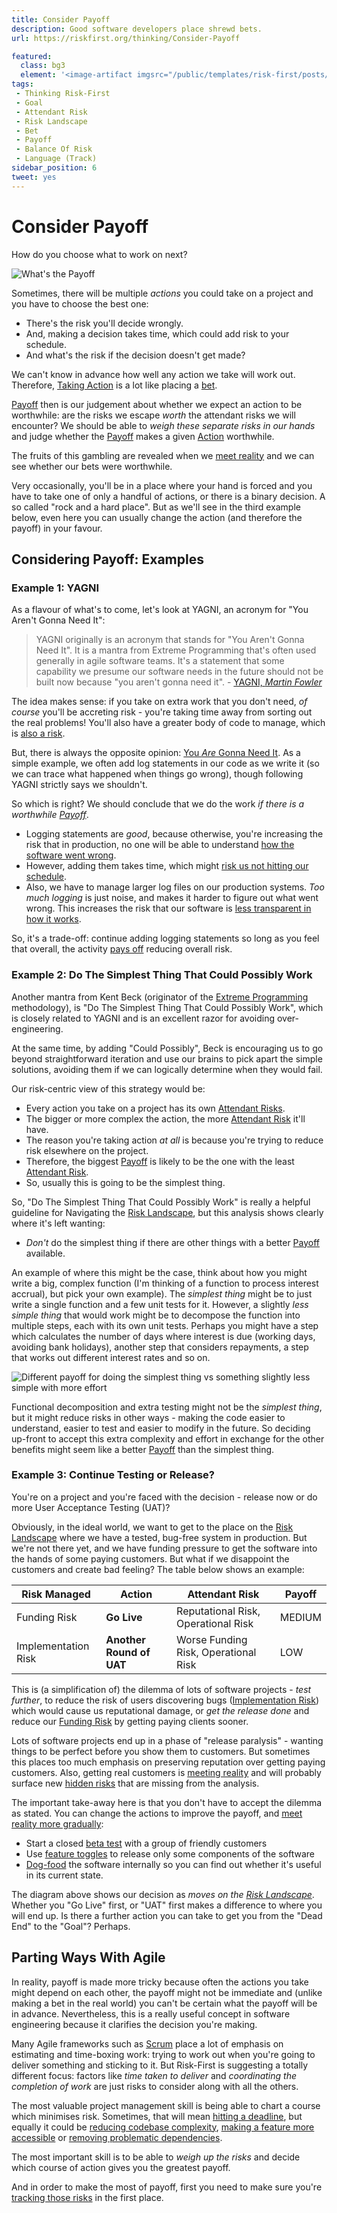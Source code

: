 ```yaml
---
title: Consider Payoff
description: Good software developers place shrewd bets.
url: https://riskfirst.org/thinking/Consider-Payoff

featured: 
  class: bg3
  element: '<image-artifact imgsrc="/public/templates/risk-first/posts/cash.svg">Payoff</image-artifact>'
tags:
 - Thinking Risk-First
 - Goal
 - Attendant Risk
 - Risk Landscape
 - Bet
 - Payoff
 - Balance Of Risk
 - Language (Track)
sidebar_position: 6
tweet: yes
---
```


# Consider Payoff

How do you choose what to work on next?

![What's the Payoff](/img/generated/principles/payoff.png)

Sometimes, there will be multiple _actions_ you could take on a project and you have to choose the best one: 

- There's the risk you'll decide wrongly.
- And, making a decision takes time, which could add risk to your schedule.
- And what's the risk if the decision doesn't get made?

We can't know in advance how well any action we take will work out.  Therefore, [Taking Action](../thinking/Glossary.md#taking-action) is a lot like placing a [bet](/bets/Start).  

[Payoff](../thinking/Glossary.md#payoff) then is our judgement about whether we expect an action to be worthwhile:  are the risks we escape _worth_ the attendant risks we will encounter?  We should be able to _weigh these separate risks in our hands_ and judge whether the [Payoff](../thinking/Glossary.md#payoff) makes a given [Action](../thinking/Glossary.md#taking-action) worthwhile.  

The fruits of this gambling are revealed when we [meet reality](../thinking/Glossary.md#meet-reality) and we can see whether our bets were worthwhile.

Very occasionally, you'll be in a place where your hand is forced and you have to take one of only a handful of actions, or there is a binary decision.  A so called "rock and a hard place".  But as we'll see in the third example below, even here you can usually change the action (and therefore the payoff) in your favour.   

## Considering Payoff: Examples

### Example 1: YAGNI 

As a flavour of what's to come, let's look at YAGNI, an acronym for "You Aren't Gonna Need It":

> YAGNI originally is an acronym that stands for "You Aren't Gonna Need It". It is a mantra from Extreme Programming that's often used generally in agile software teams. It's a statement that some capability we presume our software needs in the future should not be built now because "you aren't gonna need it".  - [YAGNI, _Martin Fowler_](https://www.martinfowler.com/bliki/Yagni.html)

The idea makes sense:  if you take on extra work that you don't need, _of course_ you'll be accreting risk - you're taking time away from sorting out the real problems!  You'll also have a greater body of code to manage, which is [also a risk](../risks/Complexity-Risk.md).

But, there is always the opposite opinion:  [You _Are_ Gonna Need It](http://wiki.c2.com/?YouAreGonnaNeedIt).  As a simple example, we often add log statements in our code as we write it (so we can trace what happened when things go wrong), though following YAGNI strictly says we shouldn't.  

So which is right?  We should conclude that we do the work _if there is a worthwhile [Payoff](../thinking/Glossary.md#payoff)_.  

 - Logging statements are _good_, because otherwise, you're increasing the risk that in production, no one will be able to understand [how the software went wrong](../risks/Dependency-Risk#invisibility-risk).
 - However, adding them takes time, which might [risk us not hitting our schedule](../risks/Scarcity-Risk.md#schedule-risk).
 - Also, we have to manage larger log files on our production systems.  _Too much logging_ is just noise, and makes it harder to figure out what went wrong.  This increases the risk that our software is [less transparent in how it works](../risks/Complexity-Risk.md).
 
So, it's a trade-off: continue adding logging statements so long as you feel that overall, the activity [pays off](../thinking/Glossary.md#payoff) reducing overall risk.

### Example 2: Do The Simplest Thing That Could Possibly Work

Another mantra from Kent Beck (originator of the [Extreme Programming](https://en.wikipedia.org/wiki/Extreme_programming) methodology), is "Do The Simplest Thing That Could Possibly Work", which is closely related to YAGNI and is an excellent razor for avoiding over-engineering.  

At the same time, by adding "Could Possibly", Beck is encouraging us to go beyond straightforward iteration and use our brains to pick apart the simple solutions, avoiding them if we can logically determine when they would fail. 

Our risk-centric view of this strategy would be:

- Every action you take on a project has its own [Attendant Risks](../thinking/Glossary.md#attendant-risk).
- The bigger or more complex the action, the more [Attendant Risk](../thinking/Glossary.md#attendant-risk) it'll have.
- The reason you're taking action _at all_ is because you're trying to reduce risk elsewhere on the project.
- Therefore, the biggest [Payoff](../thinking/Glossary.md#payoff) is likely to be the one with the least [Attendant Risk](../thinking/Glossary.md#attendant-risk).
- So, usually this is going to be the simplest thing.

So, "Do The Simplest Thing That Could Possibly Work" is really a helpful guideline for Navigating the [Risk Landscape](../risks/Risk-Landscape.md), but this analysis shows clearly where it's left wanting:

 - _Don't_ do the simplest thing if there are other things with a better [Payoff](../thinking/Glossary.md#payoff) available.

An example of where this might be the case, think about how you might write a big, complex function (I'm thinking of a function to process interest accrual), but pick your own example).  The _simplest thing_ might be to just write a single function and a few unit tests for it.  However, a slightly _less simple thing_ that would work might be to decompose the function into multiple steps, each with its own unit tests.  Perhaps you might have a step which calculates the number of days where interest is due (working days, avoiding bank holidays), another step that considers repayments, a step that works out different interest rates and so on.   

![Different payoff for doing the simplest thing vs something slightly less simple with more effort](/img/generated/introduction/risk_landscape_4_simplest.png)

Functional decomposition and extra testing might not be the _simplest thing_, but it might reduce risks in other ways - making the code easier to understand, easier to test and easier to modify in the future.  So deciding up-front to accept this extra complexity and effort in exchange for the other benefits might seem like a better [Payoff](../thinking/Glossary.md#payoff) than the simplest thing. 
 
### Example 3: Continue Testing or Release?

You're on a project and you're faced with the decision - release now or do more User Acceptance Testing (UAT)?  

Obviously, in the ideal world, we want to get to the place on the [Risk Landscape](../thinking/Glossary.md#risk-landscape) where we have a tested, bug-free system in production.  But we're not there yet, and we have funding pressure to get the software into the hands of some paying customers.  But what if we disappoint the customers and create bad feeling?   The table below shows an example: 

|Risk Managed          |Action                       |Attendant Risk                           |Payoff             | 
|----------------------|-----------------------------|-----------------------------------------|-------------------|
|Funding Risk          |**Go Live**                  |Reputational Risk, Operational Risk      |MEDIUM             |
|Implementation Risk   |**Another Round of UAT**     |Worse Funding Risk, Operational Risk     |LOW                |

This is (a simplification of) the dilemma of lots of software projects - _test further_, to reduce the risk of users discovering bugs ([Implementation Risk](../risks/Feature-Risk.md#implementation-risk)) which would cause us reputational damage, or _get the release done_ and reduce our [Funding Risk](../risks/Scarcity-Risk.md#funding-risk) by getting paying clients sooner. 

Lots of software projects end up in a phase of "release paralysis" - wanting things to be perfect before you show them to customers.  But sometimes this places too much emphasis on preserving reputation over getting paying customers.  Also, getting real customers is [meeting reality](Glossary.md#meet-reality) and will probably surface new [hidden risks](Glossary.md#hidden-risk) that are missing from the analysis.  

The important take-away here is that you don't have to accept the dilemma as stated.  You can change the actions to improve the payoff, and [meet reality more gradually](Meeting-Reality#the-cost-of-meeting-reality):  

 - Start a closed [beta test](../practices/Glossary-Of-Practices.md#beta-test) with a group of friendly customers
 - Use [feature toggles](../practices/Glossary-Of-Practices.md#feature-toggle) to release only some components of the software
 - [Dog-food](../practices/Glossary-Of-Practices.md#dog-fooding) the software internally so you can find out whether it's useful in its current state.

The diagram above shows our decision as _moves on the [Risk Landscape](../thinking/Glossary.md#risk-landscape)_.  Whether you "Go Live" first, or "UAT" first makes a difference to where you will end up.  Is there a further action you can take to get you from the "Dead End" to the "Goal"?  Perhaps. 
 
## Parting Ways With Agile

In reality, payoff is made more tricky because often the actions you take might depend on each other, the payoff might not be immediate and (unlike making a bet in the real world) you can't be certain what the payoff will be in advance.  Nevertheless, this is a really useful concept in software engineering because it clarifies the decision you're making.

Many Agile frameworks such as [Scrum](../bets/Purpose-Development-Team#case-2-scrum) place a lot of emphasis on estimating and time-boxing work:  trying to work out when you're going to deliver something and sticking to it.  But Risk-First is suggesting a totally different focus:  factors like _time taken to deliver_ and _coordinating the completion of work_ are just risks to consider along with all the others.  

The most valuable project management skill is being able to chart a course which minimises risk.  Sometimes, that will mean [hitting a deadline](../risks/Deadline-Risk.md), but equally it could be [reducing codebase complexity](../risks/Complexity-Risk.md), [making a feature more accessible](../risks/Feature-Risk.md#feature-access-risk) or [removing problematic dependencies](../risks/Software-Dependency-Risk.md).

The most important skill is to be able to _weigh up the risks_ and decide which course of action gives you the greatest payoff.

And in order to make the most of payoff, first you need to make sure you're [tracking those risks](Track-Risk.md) in the first place.
